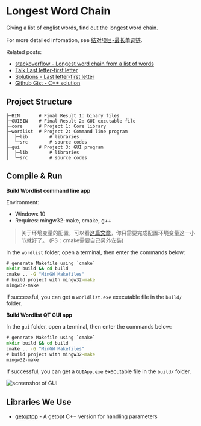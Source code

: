 # Longest Word Chain

Giving a list of englist words, find out the longest word chain.

For more detailed infomation, see [结对项目-最长单词链](https://edu.cnblogs.com/campus/buaa/BUAA_SE_2019_LJ/homework/2638).

Related posts: 
* [stackoverflow - Longest word chain from a list of words](https://stackoverflow.com/questions/53485052/)
* [Talk:Last letter-first letter](https://rosettacode.org/wiki/Talk:Last_letter-first_letter)
* [Solutions - Last letter-first letter](https://rosettacode.org/wiki/Last_letter-first_letter)
* [Github Gist - C++ solution](https://gist.github.com/authuir/9f8ec4b907264a9922fc0b3ff5b41749)

## Project Structure

```
├─BIN       # Final Result 1: binary files
├─GUIBIN    # Final Result 2: GUI excutable file
├─core      # Project 1: Core library
├─wordlist  # Project 2: Command line program
│  ├─lib        # libraries
│  └─src        # source codes
├─gui       # Project 3: GUI program
│  ├─lib        # libraries
│  └─src        # source codes
```

## Compile & Run


**Build Wordlist command line app**

Environment:
* Windows 10
* Requires: mingw32-make, cmake, g++

> 关于环境变量的配置，可以看[这篇文章](https://www.cnblogs.com/fondoger/p/using-qt5-on-windows-without-qtcreator-or-visual-studio.html)，你只需要完成配置环境变量这一小节就好了。
> (PS：cmake需要自己另外安装)

In the `wordlist` folder, open a terminal, then enter the commands below:

```cmd
# generate Makefile using `cmake`
mkdir build && cd build
cmake .. -G "MinGW Makefiles"
# build project with mingw32-make
mingw32-make
```

If successful, you can get a `worldlist.exe` executable file in the `build/` folder.


**Build Wordlist QT GUI app**

In the `gui` folder, open a terminal, then enter the commands below:

```cmd
# generate Makefile using `cmake`
mkdir build && cd build
cmake .. -G "MinGW Makefiles"
# build project with mingw32-make
mingw32-make
```
If successful, you can get a `GUIApp.exe` executable file in the `build/` folder.

![screenshot of GUI](http://ww1.sinaimg.cn/large/0070O95Yly1g0vpet5amjj30mw0gogmg.jpg)

## Libraries We Use

* [getoptpp](https://code.google.com/archive/p/getoptpp/wikis/Help.wiki) - A getopt C++ version for handling parameters
